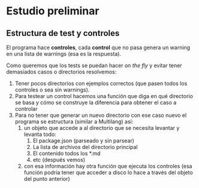 # Estudio preliminar

## Estructura de test y controles

El programa hace **controles**, cada **control** que no pasa genera un warning en una lista de warnings (esa es la respuesta). 

Como queremos que los tests se puedan hacer *on the fly* y evitar tener demasiados casos o directorios resolvemos:

  1. Tener pocos directorios con ejemplos correctos (que pasen todos los controles o sea sin warnings). 
  2. Para testear un control hacemos una función que diga en qué directorio se basa y cómo se construye la diferencia para obtener el caso a controlar
  3. Para no tener que generar un nuevo directorio con ese caso nuevo el programa se estructura (similar a Multilang) así:
     1. un objeto que accede a al directorio que se necesita levantar y levanta todo: 
        1. El package.json (parseado y sin parsear)
        2. La lista de archivos del directorio principal
        3. El contenido todos los *.md
        4. etc (después vemos)
     2. con esa información hay otra función que ejecuta los controles (esa función podría tener que acceder a disco lo hace a través del objeto del punto anterior)
  
